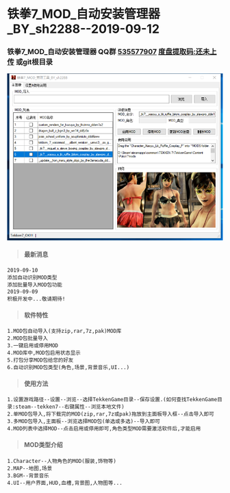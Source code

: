 # 铁拳7_MOD_自动安装管理器_BY_sh2288--2019-09-12

### 铁拳7_MOD_自动安装管理器 QQ群 [535577907](https://shang.qq.com/wpa/qunwpa?idkey=9bc38adf175aa1ed42958a3ecadb73738b8709b04b4d9418fb8538ee9056bd62) [度盘提取码:还未上传](https://pan.baidu.com/s/) 或git根目录
![image](QQ图片20190909131357.png)
>#### 最新消息
```
2019-09-10
添加自动识别MOD类型
添加批量导入MOD包功能
2019-09-09 
积极开发中...敬请期待!
```
>#### 软件特性
```
1.MOD包自动导入(支持zip,rar,7z,pak)MOD库
2.MOD包批量导入
3.一键启用或停用MOD
4.MOD库中,MOD包启用状态显示
5.打包分享MOD包给您的好友
6.自动识别MOD包类型(角色,场景,背景音乐,UI...)
```
>#### 使用方法
```
1.设置游戏路径--设置--浏览--选择TekkenGame目录--保存设置.(如何查找TekkenGame目录:steam--tekken7--右键属性--浏览本地文件)
2.单MOD包导入,将下载完的MOD(zip,rar,7z或pak)拖放到主面板导入框--点击导入即可
3.多MOD包导入,主面板--浏览选择MOD包(单选或多选)--导入即可
4.MOD列表中选择MOD--点击启用或停用即可,角色类型MOD需要激活软件后,才能启用
```
>#### MOD类型介绍
```
1.Character--人物角色的MOD(服装,饰物等)
2.MAP--地图,场景
3.BGM--背景音乐
4.UI--用户界面,HUD,血槽,背景图,人物图等...
